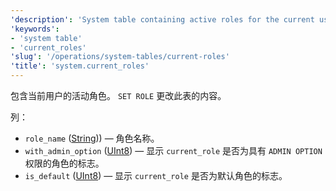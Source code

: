 ```yaml
---
'description': 'System table containing active roles for the current user.'
'keywords':
- 'system table'
- 'current_roles'
'slug': '/operations/system-tables/current-roles'
'title': 'system.current_roles'
---
```




包含当前用户的活动角色。 `SET ROLE` 更改此表的内容。

列：

 - `role_name` ([String](../../sql-reference/data-types/string.md))) — 角色名称。
 - `with_admin_option` ([UInt8](/sql-reference/data-types/int-uint#integer-ranges)) — 显示 `current_role` 是否为具有 `ADMIN OPTION` 权限的角色的标志。
 - `is_default` ([UInt8](/sql-reference/data-types/int-uint#integer-ranges)) — 显示 `current_role` 是否为默认角色的标志。
